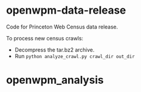 # openwpm-data-release
Code for Princeton Web Census data release.

To process new census crawls:
- Decompress the tar.bz2 archive.
- Run `python analyze_crawl.py crawl_dir out_dir`
# openwpm_analysis
